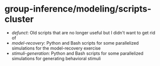 # group-inference/modeling/scripts-cluster

* *defunct*: Old scripts that are no longer useful but I didn't want to get rid of
* *model-recovery*: Python and Bash scripts for some parallelized simulations for the model-recovery exercise
* *stimuli-generation*: Python and Bash scripts for some parallelized simulations for generating behavioral stimuli


